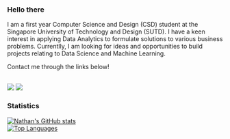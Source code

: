 ### Hello there

I am a first year Computer Science and Design (CSD) student at the Singapore University of Technology and Design (SUTD). I have a keen interest in applying Data Analytics to formulate solutions to various business problems. Currentlly, I am looking for ideas and opportunities to build projects relating to Data Science and Machine Learning. 

Contact me through the links below!

<br>
<a href="mailto:nathan.aldrich.w@gmail.com"><img src="https://img.shields.io/badge/Gmail-D14836?style=for-the-badge&logo=gmail&logoColor=white"></a>
<a href="https://www.linkedin.com/in/nathan-aldrich-wiryawan/"><img src="https://img.shields.io/badge/LinkedIn-0077B5?style=for-the-badge&logo=linkedin&logoColor=white"></a>

### Statistics
[![Nathan's GitHub stats](https://github-readme-stats.vercel.app/api?username=NathanAW24)](https://github.com/NathanAW24/github-readme-stats)
<br>
[![Top Languages](https://readme-stats-envoy-vc.vercel.app/api/top-langs/?username=NathanAW24&layout=compact)](https://github.com/NathanAW24/NathanAW24)
